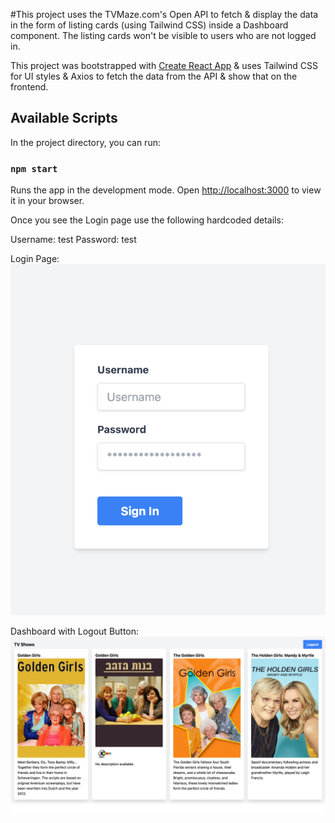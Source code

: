 #This project uses the TVMaze.com's Open API to fetch & display the data in the form of listing cards (using Tailwind CSS) inside a Dashboard component. The listing cards won't be visible to users who are not logged in.

This project was bootstrapped with [Create React App](https://github.com/facebook/create-react-app) & uses Tailwind CSS for UI styles & Axios to fetch the data from the API & show that on the frontend.

## Available Scripts

In the project directory, you can run:

### `npm start`

Runs the app in the development mode.
Open [http://localhost:3000](http://localhost:3000) to view it in your browser.

Once you see the Login page use the following hardcoded details:

Username: test
Password: test

Login Page:
![Alt text](image.png)

Dashboard with Logout Button:
![Alt text](image-1.png)
